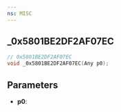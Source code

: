 ```yaml
---
ns: MISC
---
```

## _0x5801BE2DF2AF07EC

```c
// 0x5801BE2DF2AF07EC
void _0x5801BE2DF2AF07EC(Any p0);
```

## Parameters
* **p0**:
